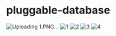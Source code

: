 # pluggable-database
![Uploading 1.PNG…]()
![1](https://github.com/user-attachments/assets/6c367613-e02b-4ed9-aba6-1153512f476b)
![2](https://github.com/user-attachments/assets/4a397c93-c2f1-438b-b0fc-fea410469778)
![3](https://github.com/user-attachments/assets/aadc2d01-21a9-42ad-8d6d-99367e1e50c7)
![4](https://github.com/user-attachments/assets/a862d329-cdd4-43ea-8fc2-86a82ccf9ad7)

